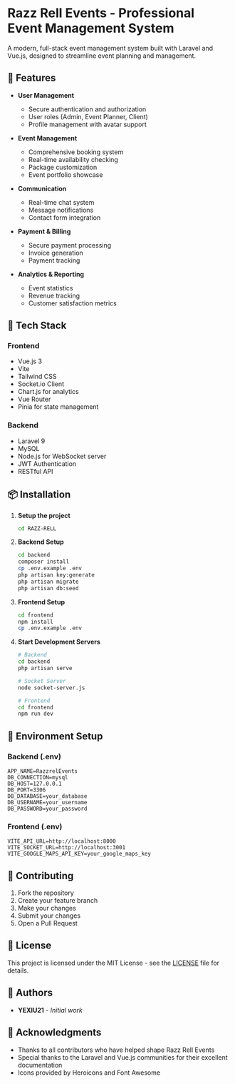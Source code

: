 # Razz Rell Events - Professional Event Management System

A modern, full-stack event management system built with Laravel and Vue.js, designed to streamline event planning and management.

## 🌟 Features

- **User Management**
  - Secure authentication and authorization
  - User roles (Admin, Event Planner, Client)
  - Profile management with avatar support

- **Event Management**
  - Comprehensive booking system
  - Real-time availability checking
  - Package customization
  - Event portfolio showcase

- **Communication**
  - Real-time chat system
  - Message notifications
  - Contact form integration

- **Payment & Billing**
  - Secure payment processing
  - Invoice generation
  - Payment tracking

- **Analytics & Reporting**
  - Event statistics
  - Revenue tracking
  - Customer satisfaction metrics

## 🚀 Tech Stack

### Frontend
- Vue.js 3
- Vite
- Tailwind CSS
- Socket.io Client
- Chart.js for analytics
- Vue Router
- Pinia for state management

### Backend
- Laravel 9
- MySQL
- Node.js for WebSocket server
- JWT Authentication
- RESTful API

## 📦 Installation

1. **Setup the project**
   ```bash
   cd RAZZ-RELL
   ```

2. **Backend Setup**
   ```bash
   cd backend
   composer install
   cp .env.example .env
   php artisan key:generate
   php artisan migrate
   php artisan db:seed
   ```

3. **Frontend Setup**
   ```bash
   cd frontend
   npm install
   cp .env.example .env
   ```

4. **Start Development Servers**
   ```bash
   # Backend
   cd backend
   php artisan serve

   # Socket Server
   node socket-server.js

   # Frontend
   cd frontend
   npm run dev
   ```

## 🔧 Environment Setup

### Backend (.env)
```env
APP_NAME=RazzrelEvents
DB_CONNECTION=mysql
DB_HOST=127.0.0.1
DB_PORT=3306
DB_DATABASE=your_database
DB_USERNAME=your_username
DB_PASSWORD=your_password
```

### Frontend (.env)
```env
VITE_API_URL=http://localhost:8000
VITE_SOCKET_URL=http://localhost:3001
VITE_GOOGLE_MAPS_API_KEY=your_google_maps_key
```

## 🤝 Contributing

1. Fork the repository
2. Create your feature branch
3. Make your changes
4. Submit your changes
5. Open a Pull Request

## 📝 License

This project is licensed under the MIT License - see the [LICENSE](LICENSE) file for details.

## 👥 Authors

- **YEXIU21** - *Initial work*

## 🙏 Acknowledgments

- Thanks to all contributors who have helped shape Razz Rell Events
- Special thanks to the Laravel and Vue.js communities for their excellent documentation
- Icons provided by Heroicons and Font Awesome 
